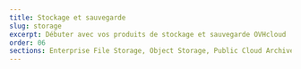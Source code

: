 ```yaml
---
title: Stockage et sauvegarde
slug: storage
excerpt: Débuter avec vos produits de stockage et sauvegarde OVHcloud
order: 06
sections: Enterprise File Storage, Object Storage, Public Cloud Archive, Veeam, Cloud Disk Array, NAS
---
```

